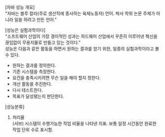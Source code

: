 [자바 성능 개요]<br>
"자바는 블루 칼라(주로 생산직에 종사하는 육체노동자) 언어. 박사 학위 논문 주제가 아니라 일을 하려고 만든 언어."

[성능은 실험과학이다]<br>
"소프트웨어 산업의 가장 경이적인 성과는 하드웨어 산업에서 꾸준히 이루어낸 혁신을 끊임없이 무용지물로 만들고 있는 것이다."<br>
성능은 다음과 같은 활동을 하면서 원하는 결과를 얻기 위한, 일종의 실험과학이라고 볼 수 있다.
 - 원하는 결과를 정의한다.
 - 기존 시스템을 측정한다.
 - 요건을 충족시키려면 무슨 일을 해야 할지 정한다.
 - 개선 활동을 추진한다.
 - 다시 테스트한다.
 - 목표가 달성됐는지 판단한다.

[성능분류]
1. 처리율 <br>
(서브) 시스템이 수행가능한 작업 비율을 나타낸 지표. 보통 일정 시간동안 완료한 작업 단위 수로 표시함.